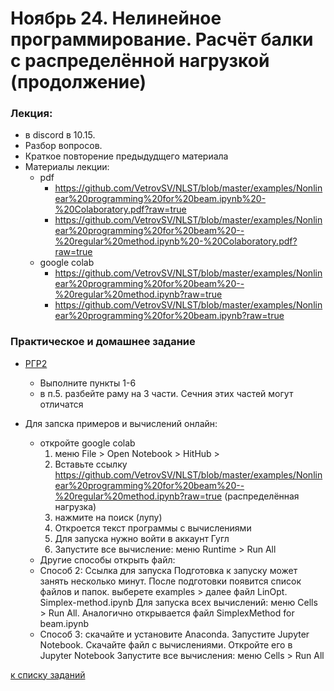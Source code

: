 # Ноябрь 24. Нелинейное программирование. Расчёт балки с распределённой нагрузкой (продолжение) 

### Лекция: 
- в discord в 10.15.
- Разбор вопросов.
- Краткое повторение предыдудщего материала
- Материалы лекции: 
  - pdf
    - https://github.com/VetrovSV/NLST/blob/master/examples/Nonlinear%20programming%20for%20beam.ipynb%20-%20Colaboratory.pdf?raw=true
    - https://github.com/VetrovSV/NLST/blob/master/examples/Nonlinear%20programming%20for%20beam%20--%20regular%20method.ipynb%20-%20Colaboratory.pdf?raw=true
  - google colab  
    - https://github.com/VetrovSV/NLST/blob/master/examples/Nonlinear%20programming%20for%20beam%20--%20regular%20method.ipynb?raw=true
    - https://github.com/VetrovSV/NLST/blob/master/examples/Nonlinear%20programming%20for%20beam.ipynb?raw=true
    
### Практическое и домашнее задание
- [РГР2](https://github.com/VetrovSV/NLST/blob/master/task2.md)
  - Выполните пункты 1-6
  - в п.5. разбейте раму на 3 части. Сечния этих частей могут отличатся
    
    
- Для запска примеров и вычислений онлайн:
  - откройте google colab
    1. меню File > Open Notebook > HitHub >
    1. Вставьте ссылку https://github.com/VetrovSV/NLST/blob/master/examples/Nonlinear%20programming%20for%20beam%20--%20regular%20method.ipynb?raw=true (распределённая нагрузка)
    1. нажмите на поиск (лупу)
    1. Откроется текст программы с вычислениями
    1. Для запуска нужно войти в аккаунт Гугл
    1. Запустите все вычисление: меню Runtime > Run All
   - Другие способы открыть файл:
    - Способ 2: Ссылка для запуска Подготовка к запуску может занять несколько минут. После подготовки появится список файлов и папок. выберете examples > далее файл LinOpt. Simplex-method.ipynb Для запуска всех вычислений: меню Cells > Run All. Аналогично открывается файл SimplexMethod for beam.ipynb
    - Способ 3: скачайте и установите Anaconda. Запустите Jupyter Notebook. Скачайте файл с вычислениями. Откройте его в Jupyter Notebook Запустите все вычисления: меню Cells > Run All


[к списку заданий](https://github.com/VetrovSV/NLST/blob/master/dist2020/tasks2020.md)
